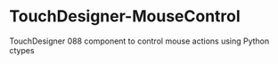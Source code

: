 # TouchDesigner-MouseControl
TouchDesigner 088 component to control mouse actions using Python ctypes
